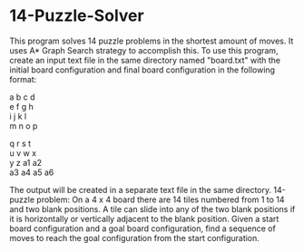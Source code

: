 # 14-Puzzle-Solver
This program solves 14 puzzle problems in the shortest amount of moves. It uses A* Graph Search strategy to accomplish this. 
To use this program, create an input text file in the same directory named "board.txt" with the initial board configuration 
and final board configuration in the following format: 

a b c d  
e f g h  
i j k l  
m n o p  

q r s t\
u v w x\
y z a1 a2\
a3 a4 a5 a6

The output will be created in a separate text file in the same directory. 14-puzzle problem: On a 4 x 4 board there are 14 
tiles numbered from 1 to 14 and two blank positions. A tile can slide into any of the two blank positions if it is horizontally
or vertically adjacent to the blank position. Given a start board configuration and a goal board configuration, find a sequence
of moves to reach the goal configuration from the start configuration.
